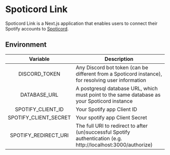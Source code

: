# Spoticord Link

Spoticord Link is a Next.js application that enables users to connect their Spotify accounts to [Spoticord](https://github.com/SpoticordMusic/spoticord).

## Environment

|       Variable        | Description                                                                                                    |
| :-------------------: | -------------------------------------------------------------------------------------------------------------- |
|     DISCORD_TOKEN     | Any Discord bot token (can be different from a Spoticord instance), for resolving user information             |
|     DATABASE_URL      | A postgresql database URL, which must point to the same database as your Spoticord instance                    |
|   SPOTIFY_CLIENT_ID   | Your Spotify app Client ID                                                                                     |
| SPOTIFY_CLIENT_SECRET | Your spotify app Client Secret                                                                                 |
| SPOTIFY_REDIRECT_URI  | The full URI to redirect to after (un)successful Spotify authentication (e.g. http://localhost:3000/authorize) |
